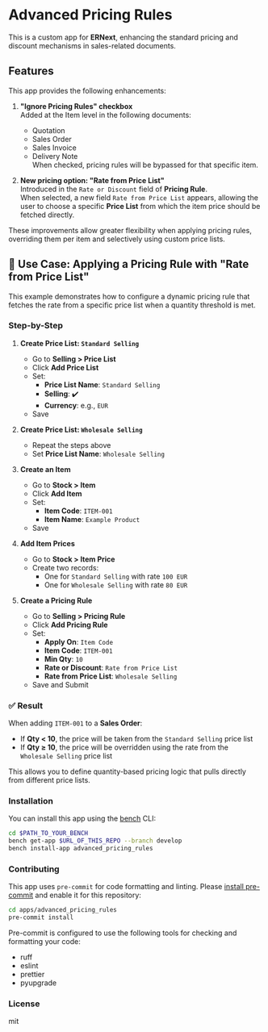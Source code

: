 # Advanced Pricing Rules

This is a custom app for **ERNext**, enhancing the standard pricing and discount mechanisms in sales-related documents.

## Features

This app provides the following enhancements:

1. **"Ignore Pricing Rules" checkbox**  
   Added at the Item level in the following documents:
   - Quotation
   - Sales Order
   - Sales Invoice
   - Delivery Note  
   When checked, pricing rules will be bypassed for that specific item.

2. **New pricing option: "Rate from Price List"**  
   Introduced in the `Rate or Discount` field of **Pricing Rule**.  
   When selected, a new field `Rate from Price List` appears, allowing the user to choose a specific **Price List** from which the item price should be fetched directly.

These improvements allow greater flexibility when applying pricing rules, overriding them per item and selectively using custom price lists.

## 📘 Use Case: Applying a Pricing Rule with "Rate from Price List"

This example demonstrates how to configure a dynamic pricing rule that fetches the rate from a specific price list when a quantity threshold is met.

### Step-by-Step

1. **Create Price List: `Standard Selling`**
   - Go to **Selling > Price List**
   - Click **Add Price List**
   - Set:
     - **Price List Name**: `Standard Selling`
     - **Selling**: ✔️
     - **Currency**: e.g., `EUR`
   - Save

2. **Create Price List: `Wholesale Selling`**
   - Repeat the steps above
   - Set **Price List Name**: `Wholesale Selling`

3. **Create an Item**
   - Go to **Stock > Item**
   - Click **Add Item**
   - Set:
     - **Item Code**: `ITEM-001`
     - **Item Name**: `Example Product`
   - Save

4. **Add Item Prices**
   - Go to **Stock > Item Price**
   - Create two records:
     - One for `Standard Selling` with rate `100 EUR`
     - One for `Wholesale Selling` with rate `80 EUR`

5. **Create a Pricing Rule**
   - Go to **Selling > Pricing Rule**
   - Click **Add Pricing Rule**
   - Set:
     - **Apply On**: `Item Code`
     - **Item Code**: `ITEM-001`
     - **Min Qty**: `10`
     - **Rate or Discount**: `Rate from Price List`
     - **Rate from Price List**: `Wholesale Selling`
   - Save and Submit

### ✅ Result

When adding `ITEM-001` to a **Sales Order**:

- If **Qty < 10**, the price will be taken from the `Standard Selling` price list
- If **Qty ≥ 10**, the price will be overridden using the rate from the `Wholesale Selling` price list

This allows you to define quantity-based pricing logic that pulls directly from different price lists.

### Installation

You can install this app using the [bench](https://github.com/frappe/bench) CLI:

```bash
cd $PATH_TO_YOUR_BENCH
bench get-app $URL_OF_THIS_REPO --branch develop
bench install-app advanced_pricing_rules
```

### Contributing

This app uses `pre-commit` for code formatting and linting. Please [install pre-commit](https://pre-commit.com/#installation) and enable it for this repository:

```bash
cd apps/advanced_pricing_rules
pre-commit install
```

Pre-commit is configured to use the following tools for checking and formatting your code:

- ruff
- eslint
- prettier
- pyupgrade

### License

mit

